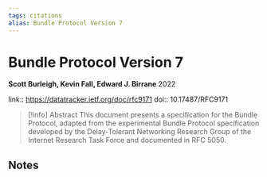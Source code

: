 ```yaml
---
tags: citations
alias: Bundle Protocol Version 7
---
```

# Bundle Protocol Version 7

**Scott Burleigh, Kevin Fall, Edward J. Birrane**
2022

link:: https://datatracker.ietf.org/doc/rfc9171
doi:: 10.17487/RFC9171

> [!info] Abstract
> This document presents a specification for the Bundle Protocol, adapted from the experimental Bundle Protocol specification developed by the Delay-Tolerant Networking Research Group of the Internet Research Task Force and documented in RFC 5050.



## Notes


